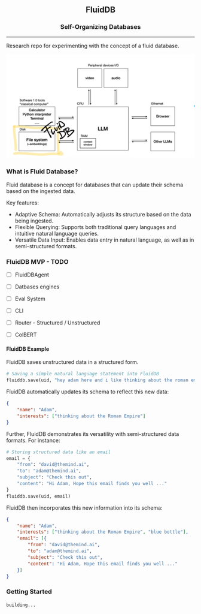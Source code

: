 <h2 align="center">
  FluidDB
</h2>
<h3 align="center">
  Self-Organizing Databases
</h3>

---
Research repo for experimenting with the concept of a fluid database.

![llm-os](./assets/llm-os.jpeg)

### What is Fluid Database?

Fluid database is a concept for databases that can update their schema based on the ingested data.

Key features:
- Adaptive Schema: Automatically adjusts its structure based on the data being ingested.
- Flexible Querying: Supports both traditional query languages and intuitive natural language queries.
- Versatile Data Input: Enables data entry in natural language, as well as in semi-structured formats.

### FluidDB MVP - TODO
- [ ] FluidDBAgent
- [ ] Datbases engines
- [ ] Eval System
- [ ] CLI
- [ ] Router - Structured / Unstructured
- [ ] ColBERT


#### FluidDB Example

FluidDB saves unstructured data in a structured form.
```py
# Saving a simple natural language statement into FluidDB
fluiddb.save(uid, "hey adam here and i like thinking about the roman empire")
```
FluidDB automatically updates its schema to reflect this new data:
```json
{
    "name": "Adam",
    "interests": ["thinking about the Roman Empire"]
}
```

Further, FluidDB demonstrates its versatility with semi-structured data formats. For instance:

```py
# Storing structured data like an email
email = {
    "from": "david@themind.ai",
    "to": "adam@themind.ai",
    "subject": "Check this out",
    "content": "Hi Adam, Hope this email finds you well ..."
}
fluiddb.save(uid, email)
```
FluidDB then incorporates this new information into its schema:
```json
{
    "name": "Adam",
    "interests": ["thinking about the Roman Empire", "blue bottle"],
    "email": [{
        "from": "david@themind.ai",
        "to": "adam@themind.ai",
        "subject": "Check this out",
        "content": "Hi Adam, Hope this email finds you well ..."
    }]
}
```

### Getting Started

```bash
building...
```
